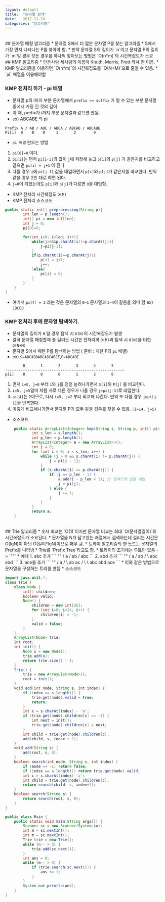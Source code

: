 ```yaml
---
layout: default
title:  "문자열 탐색"
date:   2017-11-28
categories: "알고리즘"
---
```


<br>
## 문자열 매칭 알고리즘
* 문자열 S에서 더 짧은 문자열 P를 찾는 알고리즘
* S에서 가장 먼저 나타나는 P를 찾아야 함.
* 만약 문자열 S의 길이가 `n`이고 문자열 P의 길이가 `m`일 경우 모든 경우를 하나씩 찾아보는 방법은 `O(n*m)`의 시간복잡도가 소요

<br>
## KMP 알고리즘
* 만든사람 세사람의 이름이 Knuth, Morris, Prett 라서 딴 이름.
* KMP 알고리즘을 이용하면 `O(n*m)`의 시간복잡도를 `O(N+M)`으로 줄일 수 있음.
* `pi` 배열을 이용해야함

### KMP 전처리 하기 - pi 배열
* 문자열 p의 i까지 부분 문자열에서 `prefix == suffix` 가 될 수 있는 부분 문자열 중에서 가장 긴 것의 길이
* 이 때, prefix가 i까지 부분 문자열과 같으면 안됨.
* ex) ABCABE 의 pi

```
Prefix A / AB / ABC / ABCA / ABCAB / ABCABE
Pi[i]  0    0    0     1       2        0
```

* `pi 배열` 만드는 방법
1. `pi[0]=0` 이다.
2. `pi[i]`는 먼저 `pi[i-1]`의 값이 `j`에 저장해 놓고 `p[i]`와 `p[j]` 가 같은지를 비교하고 같으면 `pi[i] = j+1` 이 된다
3. 다를 경우 `j`에 `pi[j-1]` 값을 대입하면서 `p[i]`와 `p[j]`가 같은지를 비교한다. 만약 같을 경우 2번 대로 하면 된다.
4. `j=0`이 되었는데도 `p[i]`와 `p[j]`가 다르면 `0`을 대입함.

* KMP 전처리 시간복잡도 `O(M)`
* KMP 전처리 소스코드
```java
public static int[] preprocessing(String p){
        int len = p.length();
        int[] pi = new int[len];
        int j = 0;
        pi[0]=0;

        for(int i=0; i<len; i++){
            while(j>0&&p.charAt(i)!=p.charAt(j)){
                j=pi[j-1];
            }
            if(p.charAt(i)==p.charAt(j)){
                p[i] = j+1;
                j++;
            }else{
                pi[i] = 0;
            }
        }
    }
}
```
* 여기서 `pi[4] = 2` 라는 것은 문자열의 `0~1` 문자열과 `3~4`이 같음을 의미 함 ex) `EBCEB`

### KMP 전처리 후에 문자열 탐색하기.
* 문자열의 길이가 `N` 일 경우 탐색 시 `O(N)`의 시간복잡도가 발생
* 결국 문자열 매칭할때 총 걸리는 시간은 전처리의 `O(M)`과 탐색 시 `O(N)`을 더한 `O(N+M)`
* 문자열 S에서 패턴 P를 탐색하는 방법 ( 준비 : 패턴 P의 `pi` 배열)
* ex) `S=ABCABDABCABCABEF`,`P=ABCABE`

```
        0       1       2       3       4       5
------------------------------------------------------
p[i]    0       0       0       1       2       0
```

1. 먼저 `i=0, j=0` 부터 `i`와 `j`를 점점 늘려나가면서 `S[i]`와 `P[j]` 를 비교한다.
2. `i=5, j=5`일때 처럼 서로 다른 경우가 나올 경우 `j=pi[j-1]`로 대입한다.
3. `pi[4]`는 `2`이므로, 다시 `i=5, j=2` 부터 비교해 나간다. 만약 또 다를 경우 `j=pi[j-1]`을 반복한다.
4. 이렇게 비교해나가면서 문자열 P가 모두 같을 경우를 찾을 수 있음. `(i=14, j=5)`

* 소스코드
```java
    public static ArrayList<Integer> kmp(String s, String p, int[] pi) {
            int s_len = s.length();
            int p_len = p.length();
            ArrayList<Integer> a = new ArrayList<>();
            int j = 0;
            for (int i = 0; i < s_len; i++) {
                while (j > 0 && s.charAt(i) != p.charAt(j)) {
                    j = pi[j - 1];
                }
                if (s.charAt(i) == p.charAt(j)) {
                    if (j == p_len - 1) {
                        a.add(i - p_len + 1); // 인덱스의 값을 대입
                        j = pi[j];
                    } else {
                        j += 1;
                    }
                }
            }
            return a;
    }
```

<br>
## Trie 알고리즘
* 숫자 비교는 `O(1)`이지만 문자열 비교는 최대 `O(문자열길이)`의 시간복잡도가 소요된다.
* 문자열을 N개 담고있는 배열에서 검색하는데 걸리는 시간은 O(lgN)이 아닌 O(길이*lgN)이므로 매우 큼.
* 트라이 알고리즘의 한 노드는 문자열의 Prefix를 나타냄
* Trie를 `Prefix Tree`라고도 함.
* 트라이의 초기에는 루트만 있음 -> `""`
* 예제
1. abc 추가
```
          ""
         /
        a
       /
      ab
     /
abc
```
2. abd 추가
```
          ""
         /
        a
       /
      ab
     /  \
abc abd
```
3. ace를 추가
```
          ""
         /
        a
       / \
      ab  ac
     /  \   \
abc abd  ace
```
* 이와 같은 방법으로 문자열을 구성하는 트리를 만듬
* 소스코드

```java
import java.util.*;
class Trie {
    class Node {
        int[] children;
        boolean valid;
        Node() {
            children = new int[26];
            for (int i=0; i<26; i++) {
                children[i] = -1;
            }
            valid = false;
        }
    }
    ArrayList<Node> trie;
    int root;
    int init() {
        Node x = new Node();
        trie.add(x);
        return trie.size() - 1;
    }
    Trie() {
        trie = new ArrayList<Node>();
        root = init();
    }
    void add(int node, String s, int index) {
        if (index == s.length()) {
            trie.get(node).valid = true;
            return;
        }
        int c = s.charAt(index) - 'a';
        if (trie.get(node).children[c] == -1) {
            int next = init();
            trie.get(node).children[c] = next;
        }
        int child = trie.get(node).children[c];
        add(child, s, index + 1);
    }
    void add(String s) {
        add(root, s, 0);
    }
    boolean search(int node, String s, int index) {
        if (node == -1) return false;
        if (index == s.length()) return trie.get(node).valid;
        int c = s.charAt(index)-'a';
        int child = trie.get(node).children[c];
        return search(child, s, index+1);
    }
    boolean search(String s) {
        return search(root, s, 0);
    }
}

public class Main {
    public static void main(String args[]) {
        Scanner sc = new Scanner(System.in);
        int n = sc.nextInt();
        int m = sc.nextInt();
        Trie trie = new Trie();
        while (n-- > 0) {
            trie.add(sc.next());
        }
        int ans = 0;
        while (m-- > 0) {
            if (trie.search(sc.next())) {
                ans += 1;
            }
        }
        System.out.println(ans);
    }
}
```
